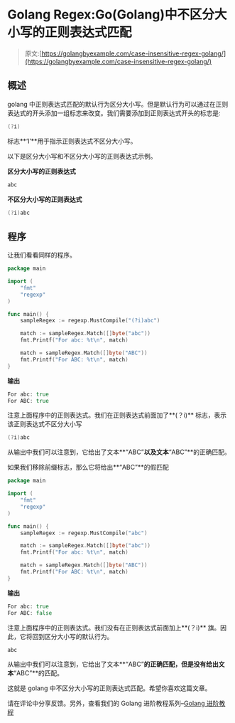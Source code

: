 # Golang Regex:Go(Golang)中不区分大小写的正则表达式匹配

> 原文:[https://golangbyexample.com/case-insensitive-regex-golang/](https://golangbyexample.com/case-insensitive-regex-golang/)

## **概述**

golang 中正则表达式匹配的默认行为区分大小写。但是默认行为可以通过在正则表达式的开头添加一组标志来改变。我们需要添加到正则表达式开头的标志是:

```go
(?i)
```

标志**‘I’**用于指示正则表达式不区分大小写。

以下是区分大小写和不区分大小写的正则表达式示例。

**区分大小写的正则表达式**

```go
abc
```

**不区分大小写的正则表达式**

```go
(?i)abc
```

## **程序**

让我们看看同样的程序。

```go
package main

import (
	"fmt"
	"regexp"
)

func main() {
	sampleRegex := regexp.MustCompile("(?i)abc")

	match := sampleRegex.Match([]byte("abc"))
	fmt.Printf("For abc: %t\n", match)

	match = sampleRegex.Match([]byte("ABC"))
	fmt.Printf("For ABC: %t\n", match)
}
```

**输出**

```go
For abc: true
For ABC: true
```

注意上面程序中的正则表达式。我们在正则表达式前面加了**(？i)** 标志，表示该正则表达式不区分大小写

```go
(?i)abc
```

从输出中我们可以注意到，它给出了文本**“ABC”**以及文本**“ABC”**的正确匹配。

如果我们移除前缀标志，那么它将给出**“ABC”**的假匹配

```go
package main

import (
	"fmt"
	"regexp"
)

func main() {
	sampleRegex := regexp.MustCompile("abc")

	match := sampleRegex.Match([]byte("abc"))
	fmt.Printf("For abc: %t\n", match)

	match = sampleRegex.Match([]byte("ABC"))
	fmt.Printf("For ABC: %t\n", match)
}
```

**输出**

```go
For abc: true
For ABC: false
```

注意上面程序中的正则表达式。我们没有在正则表达式前面加上**(？i)** 旗。因此，它将回到区分大小写的默认行为。

```go
abc
```

从输出中我们可以注意到，它给出了文本**“ABC”**的正确匹配，但是没有给出文本**“ABC”**的匹配。

这就是 golang 中不区分大小写的正则表达式匹配。希望你喜欢这篇文章。

请在评论中分享反馈。另外，查看我们的 Golang 进阶教程系列–[<u>Golang 进阶教程</u>](https://golangbyexample.com/golang-comprehensive-tutorial/)